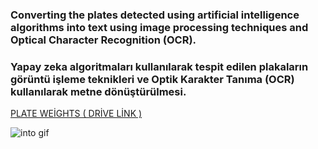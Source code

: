 ### Converting the plates detected using artificial intelligence algorithms into text using image processing techniques and Optical Character Recognition (OCR).
### Yapay zeka algoritmaları kullanılarak tespit edilen plakaların görüntü işleme teknikleri ve Optik Karakter Tanıma (OCR) kullanılarak metne dönüştürülmesi.
[PLATE WEİGHTS ( DRİVE LİNK ) ](https://drive.google.com/file/d/10Xq44rII8Xt0YlhQKQDn5jL6cbGyjGc3/view?usp=sharing "Google Drive")

![into gif](https://github.com/furkantahabademci/python-ai-plate-detection/blob/main/example/video_2022-03-29_16-28-51.gif)
